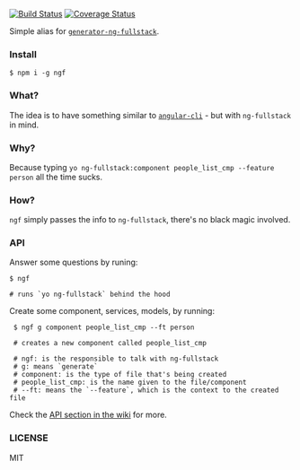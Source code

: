 [![Build Status](https://travis-ci.org/ericmdantas/ngf.svg?branch=master)](https://travis-ci.org/ericmdantas/ngf)
[![Coverage Status](https://coveralls.io/repos/github/ericmdantas/ngf/badge.svg?branch=master)](https://coveralls.io/github/ericmdantas/ngf?branch=master)

Simple alias for [`generator-ng-fullstack`](https://github.com/ericmdantas/generator-ng-fullstack).

### Install

```shell
$ npm i -g ngf
```

### What?

The idea is to have something similar to [`angular-cli`](https://github.com/angular/angular-cli) - but with `ng-fullstack` in mind.

### Why?

Because typing `yo ng-fullstack:component people_list_cmp --feature person` all the time sucks.

### How?

`ngf` simply passes the info to `ng-fullstack`, there's no black magic involved.

### API

Answer some questions by runing:

```shell
$ ngf

# runs `yo ng-fullstack` behind the hood
```

Create some component, services, models, by running:

```shell
 $ ngf g component people_list_cmp --ft person

 # creates a new component called people_list_cmp

 # ngf: is the responsible to talk with ng-fullstack
 # g: means `generate`
 # component: is the type of file that's being created
 # people_list_cmp: is the name given to the file/component
 # --ft: means the `--feature`, which is the context to the created file
 ```

Check the [API section in the wiki](https://github.com/ericmdantas/ngf/wiki/API) for more.

### LICENSE

MIT

